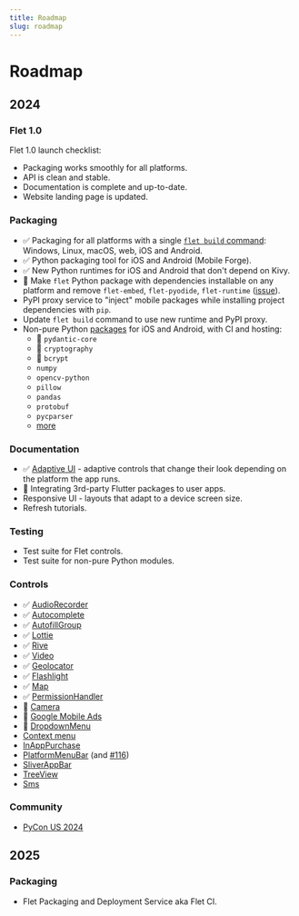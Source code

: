 ```yaml
---
title: Roadmap
slug: roadmap
---
```


# Roadmap

## 2024

### Flet 1.0

Flet 1.0 launch checklist:

* Packaging works smoothly for all platforms.
* API is clean and stable.
* Documentation is complete and up-to-date.
* Website landing page is updated.

### Packaging

* :white_check_mark: Packaging for all platforms with a single [`flet build` command](/docs/publish): Windows, Linux, macOS, web, iOS and Android.
* :white_check_mark: Python packaging tool for iOS and Android (Mobile Forge).
* :white_check_mark: New Python runtimes for iOS and Android that don't depend on Kivy.
* :construction: Make `flet` Python package with dependencies installable on any platform and remove `flet-embed`, `flet-pyodide`, `flet-runtime` ([issue](https://github.com/flet-dev/flet/issues/3163)).
* PyPI proxy service to "inject" mobile packages while installing project dependencies with `pip`.
* Update `flet build` command to use new runtime and PyPI proxy.
* Non-pure Python [packages](https://github.com/flet-dev/flet/discussions/categories/packages?discussions_q=is%3Aopen+category%3APackages+sort%3Atop) for iOS and Android, with CI and hosting:
  * :construction: `pydantic-core`
  * :construction: `cryptography`
  * :construction: `bcrypt`
  * `numpy`
  * `opencv-python`
  * `pillow`
  * `pandas`
  * `protobuf`
  * `pycparser`
  * [more](https://github.com/flet-dev/flet/discussions/categories/packages)

### Documentation

* :white_check_mark: [Adaptive UI](/docs/getting-started/adaptive-apps) - adaptive controls that change their look depending on the platform the app runs.
* :construction: Integrating 3rd-party Flutter packages to user apps.
* Responsive UI - layouts that adapt to a device screen size.
* Refresh tutorials.

### Testing

* Test suite for Flet controls.
* Test suite for non-pure Python modules.

### Controls

* :white_check_mark: [AudioRecorder](/docs/controls/audiorecorder)
* :white_check_mark: [Autocomplete](/docs/controls/autocomplete)
* :white_check_mark: [AutofillGroup](/docs/controls/autofillgroup)
* :white_check_mark: [Lottie](/docs/controls/lottie)
* :white_check_mark: [Rive](/docs/controls/rive)
* :white_check_mark: [Video](/docs/controls/video)
* :white_check_mark: [Geolocator](/docs/controls/geolocator)
* :white_check_mark: [Flashlight](/docs/controls/flashlight)
* :white_check_mark: [Map](/docs/controls/map)
* :white_check_mark: [PermissionHandler](/docs/controls/permissionhandler)
* :construction: [Camera](https://github.com/flet-dev/flet/issues/1281)
* :construction: [Google Mobile Ads](https://github.com/flet-dev/flet/issues/286)
* :construction: [DropdownMenu](https://github.com/flet-dev/flet/issues/1088)
* [Context menu](https://github.com/flet-dev/flet/issues/1804)
* [InAppPurchase](https://github.com/flet-dev/flet/issues/853)
* [PlatformMenuBar](https://github.com/flet-dev/flet/issues/285) (and [#116](https://github.com/flet-dev/flet/issues/116))
* [SliverAppBar](https://github.com/flet-dev/flet/issues/1843)
* [TreeView](https://github.com/flet-dev/flet/issues/961)
* [Sms](https://github.com/flet-dev/flet/issues/3195)


### Community

* [PyCon US 2024](https://pycon.blogspot.com/2021/05/pycon-us-2024-and-2025-announcement.html)

## 2025

### Packaging

* Flet Packaging and Deployment Service aka Flet CI.
